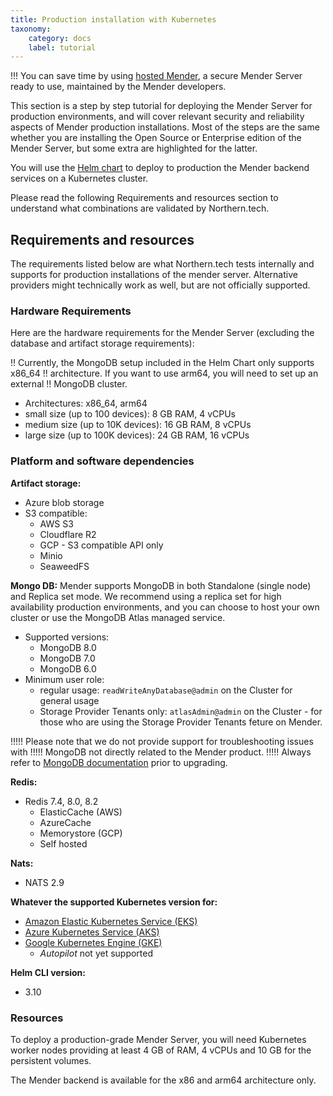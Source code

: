 ```yaml
---
title: Production installation with Kubernetes
taxonomy:
    category: docs
    label: tutorial
---
```


!!! You can save time by using [hosted Mender](https://hosted.mender.io?target=_blank), a secure Mender Server ready to use, maintained by the Mender developers.


This section is a step by step tutorial for deploying the Mender Server for production
environments, and will cover relevant security and reliability aspects of Mender
production installations.  Most of the steps are the same whether you are installing
the Open Source or Enterprise edition of the Mender Server, but some extra are
highlighted for the latter.

You will use the [Helm chart](https://github.com/mendersoftware/mender-helm) to
deploy to production the Mender backend services on a Kubernetes cluster.

Please read the following Requirements and resources section to understand what combinations are validated by Northern.tech.

## Requirements and resources

The requirements listed below are what Northern.tech tests internally and supports for production installations of the mender server. Alternative providers might technically work as well, but are not officially supported.

### Hardware Requirements
Here are the hardware requirements for the Mender Server (excluding the
database and artifact storage requirements):

!! Currently, the MongoDB setup included in the Helm Chart  only supports x86_64
!! architecture. If you want to use arm64, you will need to set up an external
!! MongoDB cluster.

* Architectures: x86_64, arm64
* small size (up to 100 devices): 8 GB RAM, 4 vCPUs
* medium size (up to 10K devices): 16 GB RAM, 8 vCPUs
* large size (up to 100K devices): 24 GB RAM, 16 vCPUs

### Platform and software dependencies


**Artifact storage:**
* Azure blob storage
* S3 compatible:
  * AWS S3
  * Cloudflare R2
  * GCP - S3 compatible API only
  * Minio
  * SeaweedFS


**Mongo DB:**
Mender supports MongoDB in both Standalone (single node) and Replica set mode.
We recommend using a replica set for high availability production environments,
and you can choose to host your own cluster or use the MongoDB Atlas managed
service.
* Supported versions:
  * MongoDB 8.0
  * MongoDB 7.0
  * MongoDB 6.0
* Minimum user role:
  * regular usage: `readWriteAnyDatabase@admin` on the Cluster for general usage
  * Storage Provider Tenants only: `atlasAdmin@admin` on the Cluster - for those
    who are using the Storage Provider Tenants feture on Mender.

!!!!! Please note that we do not provide support for troubleshooting issues with
!!!!! MongoDB not directly related to the Mender product.
!!!!! Always refer to [MongoDB documentation](https://www.mongodb.com/docs/manual/) prior to upgrading.

**Redis:**
* Redis 7.4, 8.0, 8.2
  * ElasticCache (AWS)
  * AzureCache
  * Memorystore (GCP)
  * Self hosted

**Nats:**
* NATS 2.9

**Whatever the supported Kubernetes version for:**
* [Amazon Elastic Kubernetes Service (EKS)](https://aws.amazon.com/eks/)
* [Azure Kubernetes Service (AKS)](https://azure.microsoft.com/en-au/services/kubernetes-service/)
* [Google Kubernetes Engine (GKE)](https://cloud.google.com/kubernetes-engine/)
    * *Autopilot* not yet supported

**Helm CLI version:**
* 3.10

### Resources

To deploy a production-grade Mender Server, you will need Kubernetes worker nodes providing
at least 4 GB of RAM, 4 vCPUs and 10 GB for the persistent volumes.

The Mender backend is available for the x86 and arm64 architecture only.

